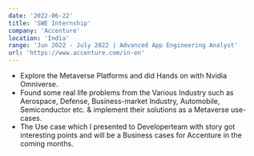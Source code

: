 ```yaml
---
date: '2022-06-22'
title: 'SWE Internship'
company: 'Accenture'
location: 'India'
range: 'Jun 2022 - July 2022 | Advanced App Engineering Analyst'
url: 'https://www.accenture.com/in-en'
---
```


- Explore the Metaverse Platforms and did Hands on with Nvidia Omniverse.
- Found some real life problems from the Various Industry such as Aerospace, Defense, Business-market Industry, Automobile, Semiconductor etc. & implement their solutions as a Metaverse use-cases.
- The Use case which I presented to Developerteam with story got interesting points and will be a Business cases for Accenture in the coming months.
